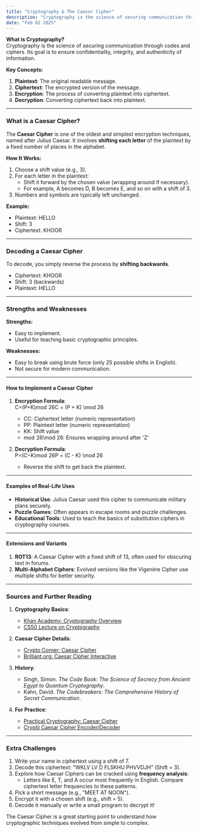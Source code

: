 ```yaml
---
title: "Cryptography & The Caesar Cipher"
description: "Cryptography is the science of securing communication through codes and ciphers. The Caesar Cipher is one of the oldest and simplest encryption techniques, named after Julius Caesar"
date: "Feb 02 2025"
---
```


**What is Cryptography?**  
Cryptography is the science of securing communication through codes and ciphers. Its goal is to ensure confidentiality, integrity, and authenticity of information.

**Key Concepts:**

1. **Plaintext**: The original readable message.
2. **Ciphertext**: The encrypted version of the message.
3. **Encryption**: The process of converting plaintext into ciphertext.
4. **Decryption**: Converting ciphertext back into plaintext.

---

### What is a Caesar Cipher?

The **Caesar Cipher** is one of the oldest and simplest encryption techniques, named after Julius Caesar. It involves **shifting each letter** of the plaintext by a fixed number of places in the alphabet.

**How It Works:**

1. Choose a shift value (e.g., 3).
2. For each letter in the plaintext:
    - Shift it forward by the chosen value (wrapping around if necessary).
    - For example, A becomes D, B becomes E, and so on with a shift of 3.
3. Numbers and symbols are typically left unchanged.

**Example:**

- Plaintext: HELLO
- Shift: 3
- Ciphertext: KHOOR

---

### Decoding a Caesar Cipher

To decode, you simply reverse the process by **shifting backwards**.

- Ciphertext: KHOOR
- Shift: 3 (backwards)
- Plaintext: HELLO

---

### Strengths and Weaknesses

**Strengths:**
- Easy to implement.
- Useful for teaching basic cryptographic principles.

**Weaknesses:**
- Easy to break using brute force (only 25 possible shifts in English).
- Not secure for modern communication.

---


#### **How to Implement a Caesar Cipher**

1. **Encryption Formula**:  
    C=(P+K)mod  26C = (P + K) \mod 26
    
    - CC: Ciphertext letter (numeric representation)
    - PP: Plaintext letter (numeric representation)
    - KK: Shift value
    - mod  26\mod 26: Ensures wrapping around after 'Z'
2. **Decryption Formula**:  
    P=(C−K)mod  26P = (C - K) \mod 26
    
    - Reverse the shift to get back the plaintext.

---

#### **Examples of Real-Life Uses**

- **Historical Use**: Julius Caesar used this cipher to communicate military plans securely.
- **Puzzle Games**: Often appears in escape rooms and puzzle challenges.
- **Educational Tools**: Used to teach the basics of substitution ciphers in cryptography courses.

---

#### **Extensions and Variants**

1. **ROT13**: A Caesar Cipher with a fixed shift of 13, often used for obscuring text in forums.
2. **Multi-Alphabet Ciphers**: Evolved versions like the Vigenère Cipher use multiple shifts for better security.

---

### Sources and Further Reading

1. **Cryptography Basics**:
    - [Khan Academy: Cryptography Overview](https://www.khanacademy.org/computing/computer-science/cryptography)
    - [CS50 Lecture on Cryptography](https://cs50.harvard.edu/)
      
2. **Caesar Cipher Details**:
    - [Crypto Corner: Caesar Cipher](https://www.dcode.fr/caesar-cipher)
    - [Brilliant.org: Caesar Cipher Interactive](https://brilliant.org/)
      
3. **History**:
    - Singh, Simon. _The Code Book: The Science of Secrecy from Ancient Egypt to Quantum Cryptography_.
    - Kahn, David. _The Codebreakers: The Comprehensive History of Secret Communication_.
      
4. **For Practice**:
    - [Practical Cryptography: Caesar Cipher](https://practicalcryptography.com/)
    - [Cryptii Caesar Cipher Encoder/Decoder](https://cryptii.com/)
      

---

### Extra Challenges

1. Write your name in ciphertext using a shift of 7.
2. Decode this ciphertext: "WKLV LV D FLSKHU PHVVDJH" (Shift = 3).
3. Explore how Caesar Ciphers can be cracked using **frequency analysis**:
    - Letters like E, T, and A occur most frequently in English. Compare ciphertext letter frequencies to these patterns.
4. Pick a short message (e.g., "MEET AT NOON").
5. Encrypt it with a chosen shift (e.g., shift = 5).
6. Decode it manually or write a small program to decrypt it!

The Caesar Cipher is a great starting point to understand how cryptographic techniques evolved from simple to complex.